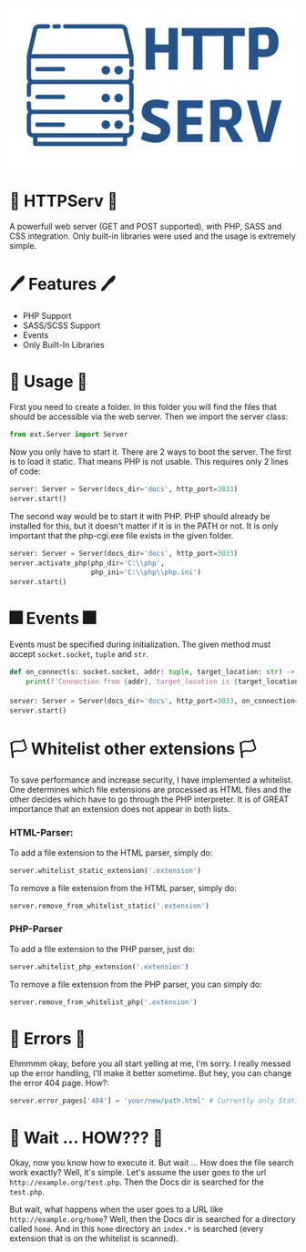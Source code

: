 <p align="center">
  <img src='https://raw.githubusercontent.com/Fidode07/ImageHost/main/httpserv.png' alt='HTTPServ Logo' width=500>
</p>

# 📱 HTTPServ 📱
A powerfull web server (GET and POST supported), with PHP, SASS and CSS integration. Only built-in libraries were used and the usage is extremely simple.

# 🖊️ Features 🖊️
- PHP Support
- SASS/SCSS Support
- Events
- Only Built-In Libraries

# 📙 Usage 📙
First you need to create a folder. In this folder you will find the files that should be accessible via the web server. Then we import the server class:
```py
from ext.Server import Server
```

Now you only have to start it.
There are 2 ways to boot the server. The first is to load it static. That means PHP is not usable. This requires only 2 lines of code:
```python
server: Server = Server(docs_dir='docs', http_port=3033)
server.start()
```
The second way would be to start it with PHP. PHP should already be installed for this, but it doesn't matter if it is in the PATH or not. It is only important that the php-cgi.exe file exists in the given folder.
```python
server: Server = Server(docs_dir='docs', http_port=3033)
server.activate_php(php_dir='C:\\php',
                    php_ini='C:\\php\\php.ini')
server.start()
```

# 🎆 Events 🎆
Events must be specified during initialization. The given method must accept ``socket.socket``, ``tuple`` and ``str``.
```python
def on_connect(s: socket.socket, addr: tuple, target_location: str) -> None:
    print(f'Connection from {addr}, target_location is {target_location}')
    
server: Server = Server(docs_dir='docs', http_port=3033, on_connection=connection)
server.start()
```

# 🏳 Whitelist other extensions 🏳
To save performance and increase security, I have implemented a whitelist. One determines which file extensions are processed as HTML files and the other decides which have to go through the PHP interpreter. It is of GREAT importance that an extension does not appear in both lists.
<h3>HTML-Parser:</h3>
To add a file extension to the HTML parser, simply do:

```python
server.whitelist_static_extension('.extension')
```

To remove a file extension from the HTML parser, simply do:

```python
server.remove_from_whitelist_static('.extension')
```
<h3>PHP-Parser</h3>
To add a file extension to the PHP parser, just do:

```python
server.whitelist_php_extension('.extension')
```
To remove a file extension from the PHP parser, you can simply do:

```python
server.remove_from_whitelist_php('.extension')
```
# 🚨 Errors 🚨
Ehmmmm okay, before you all start yelling at me, I'm sorry. I really messed up the error handling, I'll make it better sometime. But hey, you can change the error 404 page. How?:

```python
server.error_pages['404'] = 'your/new/path.html' # Currently only Static Files are Supported
```

# 🔎 Wait ... HOW??? 🔎
Okay, now you know how to execute it. But wait ... How does the file search work exactly? Well, it's simple. Let's assume the user goes to the url ``http://example.org/test.php``. Then the Docs dir is searched for the ``test.php``. 

But wait, what happens when the user goes to a URL like ``http://example.org/home``? Well, then the Docs dir is searched for a directory called ``home``. And in this ``home`` directory an ``index.*`` is searched (every extension that is on the whitelist is scanned).
